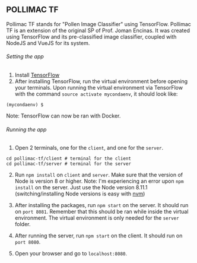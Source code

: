 ## POLLIMAC TF

Pollimac TF stands for "Pollen Image Classifier" using TensorFlow.
Pollimac TF is an extension of the original SP of Prof. Joman Encinas. It was created using TensorFlow and its pre-classified image classifier, coupled with NodeJS and VueJS for its system.

###### Setting the app
1. Install [TensorFlow](https://www.youtube.com/watch?v=Pgu81wbmWNU&t=4s)
2. After installing TensorFlow, run the virtual environment before opening your terminals. Upon running the virtual environment via TensorFlow with the command `source activate mycondaenv`, it should look like:

```
(mycondaenv) $         
```
Note: TensorFlow can now be ran with Docker. 

###### Running the app

1. Open 2 terminals, one for the `client`, and one for the `server`.
```
cd pollimac-tf/client # terminal for the client
cd pollimac-tf/server # terminal for the server
```

2. Run `npm install` on `client` and `server`. Make sure that the version of Node is version 8 or higher.
Note: I'm experiencing an error upon `npm install` on the server. Just use the Node version 8.11.1 (switching/installing Node versions is easy with [nvm](https://nodesource.com/blog/installing-node-js-tutorial-using-nvm-on-mac-os-x-and-ubuntu/))

3. After installing the packages, run `npm start` on the server. It should run on `port 8081`. Remember that this should be ran while inside the virtual environment. The virtual environment is only needed for the `server` folder.

4. After running the server, run `npm start` on the client. It should run on `port 8080`.

5. Open your browser and go to `localhost:8080`.
